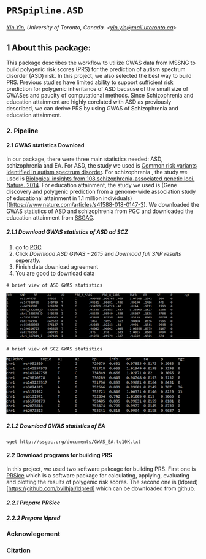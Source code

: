 # `PRSpipline.ASD`



###### [Yin Yin](https://orcid.org/0000-0001-9168-488X), University of Toronto, Canada. &lt;yin.yin@mail.utoronto.ca&gt;
## 1 About this package:
This package describes the workflow to utilize GWAS data from MSSNG to build polygenic risk scores (PRS) for the prediction of autism spectrum disorder (ASD) risk. In this project, we also selected the best way to build PRS. Previous studies have limited ability to support sufficient risk prediction for polygenic inheritance of ASD because of the small size of GWASes and paucity of computational methods. Since Schizophrenia and education attainment are highly corelated with ASD as previously described, we can derive PRS by using GWAS of Schizophrenia and education attainment. 
### 2. Pipeline
#### 2.1 GWAS statistics Download
 In our package, there were three main statistics needed: ASD, schizophrenia and EA. For ASD, the study we used is [Common risk variants identified in autism spectrum disorder](http://dx.doi.org/10.1101/224774). For schizophrenia , the study we used is [Biological insights from 108 schizophrenia-associated genetic loci. Nature. 2014](https://www.nature.com/articles/nature13595). For education attainment, the study we used is (Gene discovery and polygenic prediction from a genome-wide association study of educational attainment in 1.1 million individuals)[(https://www.nature.com/articles/s41588-018-0147-3). We downloaded the GWAS statistics of ASD and schizophrenia from [PGC](https://www.med.unc.edu/pgc/results-and-downloads) and downloaded the education attainment from [SSGAC](https://www.thessgac.org/data).
##### 2.1.1 Download GWAS statistics of ASD ad SCZ
1. go to [PGC](https://www.med.unc.edu/pgc/results-and-downloads)
2. Click *Download ASD GWAS - 2015* and *Download full SNP results* seperatly.
3. Finish data download agreement
4. You are good to download data
```text
# brief view of ASD GWAS statistics
```
![alt text](https://github.com/Yin1012/PRSpipeline.ASD/blob/master/asd.PNG)
```text
# brief view of SCZ GWAS statistics
```
![alt text](https://github.com/Yin1012/PRSpipeline.ASD/blob/master/scz.PNG)
##### 2.1.2 Download GWAS statistics of EA
```text
wget http://ssgac.org/documents/GWAS_EA.to10K.txt
```
#### 2.2 Download programs for building PRS 
In this project, we used two software pakcage for building PRS. First one is [PRSice](http://prsice.info/) which is a software package for calculating, applying, evaluating and plotting the results of polygenic risk scores. The second one is (ldpred)[https://github.com/bvilhjal/ldpred] which can be downloaded from github.
##### 2.2.1 Prepare PRSice

##### 2.2.2 Prepare ldpred


### Acknowlegement 
### Citation
